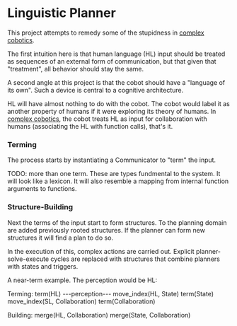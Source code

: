 # Linguistic Planner

This project attempts to remedy some of the stupidness in [complex cobotics](https://github.com/ogoudey/complex-cobot).

The first intuition here is that human language (HL) input should be treated as sequences of an external form of communication, but that given that "treatment", all behavior should stay the same.

A second angle at this project is that the cobot should have a "language of its own". Such a device is central to a cognitive architecture.

HL will have almost nothing to do with the cobot. The cobot would label it as another property of humans if it were exploring its theory of humans. In [complex cobotics](https://github.com/ogoudey/complex-cobot), the cobot treats HL as input for collaboration with humans (associating the HL with function calls), that's it.

### Terming
The process starts by instantiating a Communicator to "term" the input.

TODO: more than one term. These are types fundmental to the system. It will look like a lexicon. It will also resemble a mapping from internal function arguments to functions.

### Structure-Building
Next the terms of the input start to form structures. To the planning domain are added previously rooted structures. If the planner can form new structures it will find a plan to do so.

In the execution of this, complex actions are carried out. Explicit planner-solve-execute cycles are replaced with structures that combine planners with states and triggers.

A near-term example. The perception would be HL:

Terming:
    term(HL)    ---perception---
    move_index(HL, State)
    term(State)
    move_index(SL, Collaboration)
    term(Collaboration)

Building: 
    merge(HL, Collaboration)
    merge(State, Collaboration)



